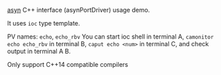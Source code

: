 [asyn](https://github.com/epics-modules/asyn) C++ interface (asynPortDriver) usage demo.

It uses `ioc` type template.

PV names: `echo`, `echo_rbv`
You can start ioc shell in terminal A, `camonitor echo echo_rbv` in terminal B, `caput echo <num>` in terminal C, and check output in terminal A B.

Only support C++14 compatible compilers
